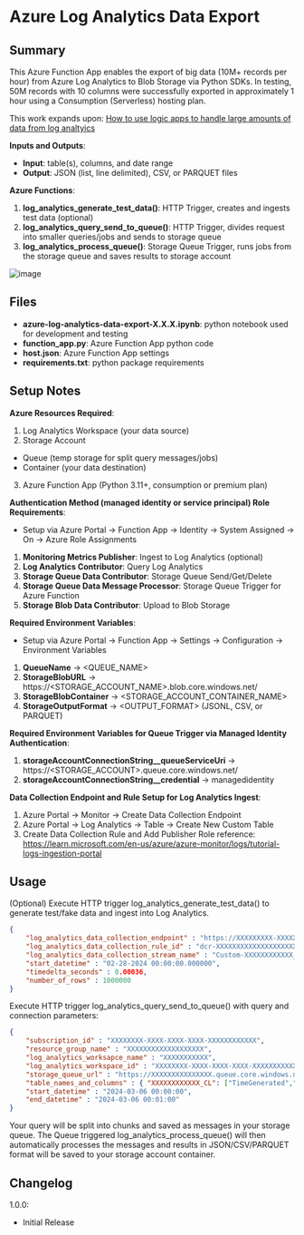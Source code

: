 # Azure Log Analytics Data Export

## Summary

This Azure Function App enables the export of big data (10M+ records per hour) from Azure Log Analytics to Blob Storage via Python SDKs. In testing, 50M records with 10 columns were successfully exported in approximately 1 hour using a Consumption (Serverless) hosting plan.

This work expands upon: [How to use logic apps to handle large amounts of data from log analtyics](https://techcommunity.microsoft.com/t5/azure-integration-services-blog/how-to-use-logic-apps-to-handle-large-amount-of-data-from-log/ba-p/2797466)

<b>Inputs and Outputs</b>:
- <b>Input</b>: table(s), columns, and date range
- <b>Output</b>: JSON (list, line delimited), CSV, or PARQUET files

<b>Azure Functions</b>:
1. <b>log_analytics_generate_test_data()</b>: HTTP Trigger, creates and ingests test data (optional)
2. <b>log_analytics_query_send_to_queue()</b>: HTTP Trigger, divides request into smaller queries/jobs and sends to storage queue
3. <b>log_analytics_process_queue()</b>: Storage Queue Trigger, runs jobs from the storage queue and saves results to storage account

![image](https://github.com/dtagler/azure-log-analytics-data-export/assets/108005114/648c59ff-50aa-4314-acc5-cb7a0539085a)

## Files

- <b>azure-log-analytics-data-export-X.X.X.ipynb</b>: python notebook used for development and testing
- <b>function_app.py</b>: Azure Function App python code
- <b>host.json</b>: Azure Function App settings
- <b>requirements.txt</b>: python package requirements

## Setup Notes

<b>Azure Resources Required</b>:
1. Log Analytics Workspace (your data source)
2. Storage Account
- Queue (temp storage for split query messages/jobs)
- Container (your data destination)
3. Azure Function App (Python 3.11+, consumption or premium plan)

<b>Authentication Method (managed identity or service principal) Role Requirements</b>:
- Setup via Azure Portal -> Function App -> Identity -> System Assigned -> On -> Azure Role Assignments
1. <b>Monitoring Metrics Publisher</b>: Ingest to Log Analytics (optional)
2. <b>Log Analytics Contributor</b>: Query Log Analytics
3. <b>Storage Queue Data Contributor</b>: Storage Queue Send/Get/Delete
4. <b>Storage Queue Data Message Processor</b>: Storage Queue Trigger for Azure Function
5. <b>Storage Blob Data Contributor</b>: Upload to Blob Storage

<b>Required Environment Variables</b>:
- Setup via Azure Portal -> Function App -> Settings -> Configuration -> Environment Variables
1. <b>QueueName</b> -> <QUEUE_NAME>
2. <b>StorageBlobURL</b> -> https://<STORAGE_ACCOUNT_NAME>.blob.core.windows.net/
3. <b>StorageBlobContainer</b> -> <STORAGE_ACCOUNT_CONTAINER_NAME>
4. <b>StorageOutputFormat</b> -> <OUTPUT_FORMAT> (JSONL, CSV, or PARQUET)

<b>Required Environment Variables for Queue Trigger via Managed Identity Authentication</b>: 
1. <b>storageAccountConnectionString__queueServiceUri</b> -> https://<STORAGE_ACCOUNT>.queue.core.windows.net/
2. <b>storageAccountConnectionString__credential</b> -> managedidentity

<b>Data Collection Endpoint and Rule Setup for Log Analytics Ingest</b>:
1. Azure Portal -> Monitor -> Create Data Collection Endpoint
2. Azure Portal -> Log Analytics -> Table -> Create New Custom Table
3. Create Data Collection Rule and Add Publisher Role 
reference: https://learn.microsoft.com/en-us/azure/azure-monitor/logs/tutorial-logs-ingestion-portal

## Usage

(Optional) Execute HTTP trigger log_analytics_generate_test_data() to generate test/fake data and ingest into Log Analytics. 

```json
{
    "log_analytics_data_collection_endpoint" : "https://XXXXXXXXX-XXXXX.eastus-1.ingest.monitor.azure.com",
    "log_analytics_data_collection_rule_id" : "dcr-XXXXXXXXXXXXXXXXXXXXXX",
    "log_analytics_data_collection_stream_name" : "Custom-XXXXXXXXXXXX_CL",
    "start_datetime" : "02-28-2024 00:00:00.000000",
    "timedelta_seconds" : 0.00036,
    "number_of_rows" : 1000000
}
```

Execute HTTP trigger log_analytics_query_send_to_queue() with query and connection parameters:

```json
{
    "subscription_id" : "XXXXXXXX-XXXX-XXXX-XXXX-XXXXXXXXXXXX",
    "resource_group_name" : "XXXXXXXXXXXXXXXXXXX",
    "log_analytics_worksapce_name" : "XXXXXXXXXXX",
    "log_analytics_workspace_id" : "XXXXXXXX-XXXX-XXXX-XXXX-XXXXXXXXXXXX",
    "storage_queue_url" : "https://XXXXXXXXXXXXXXX.queue.core.windows.net/XXXXXXXXXXXXX",
    "table_names_and_columns" : { "XXXXXXXXXXXX_CL": ["TimeGenerated","DataColumn1","DataColumn2","DataColumn3","DataColumn4","DataColumn5","DataColumn6","DataColumn7","DataColumn8","DataColumn9"]},
    "start_datetime" : "2024-03-06 00:00:00",
    "end_datetime" : "2024-03-06 00:01:00"
}
```
Your query will be split into chunks and saved as messages in your storage queue. The Queue triggered log_analytics_process_queue() will then automatically processes the messages and results in JSON/CSV/PARQUET format will be saved to your storage account container. 

## Changelog

1.0.0:
- Initial Release 
